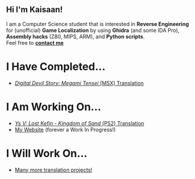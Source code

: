 ## Hi I'm Kaisaan!

I am a Computer Science student that is interested in **Reverse Engineering** for (unofficial) **Game Localization** by using **Ghidra** (and some IDA Pro), **Assembly hacks** (Z80, MIPS, ARM), and **Python scripts**.  
Feel free to [**contact me**](https://kaisaan.github.io/pages/contact)

# I Have Completed...
- [*Digital Devil Story: Megami Tensei* (MSX) Translation](https://github.com/Kaisaan/DDS-Translation)

# I Am Working On...
- [*Ys V: Lost Kefin - Kingdom of Sand* (PS2) Translation](https://github.com/Kaisaan/lostkefin)
- [My Website](https://kaisaan.github.io/) (forever a Work In Progress!)

# I Will Work On...
- [Many more translation projects!](https://github.com/Kaisaan/projects)


<!--
**Kaisaan/kaisaan** is a ✨ _special_ ✨ repository because its `README.md` (this file) appears on your GitHub profile.

Here are some ideas to get you started:

- 🔭 I’m currently working on ...
- 🌱 I’m currently learning ...
- 👯 I’m looking to collaborate on ...
- 🤔 I’m looking for help with ...
- 💬 Ask me about ...
- 📫 How to reach me: ...
- 😄 Pronouns: ...
- ⚡ Fun fact: ...
-->
